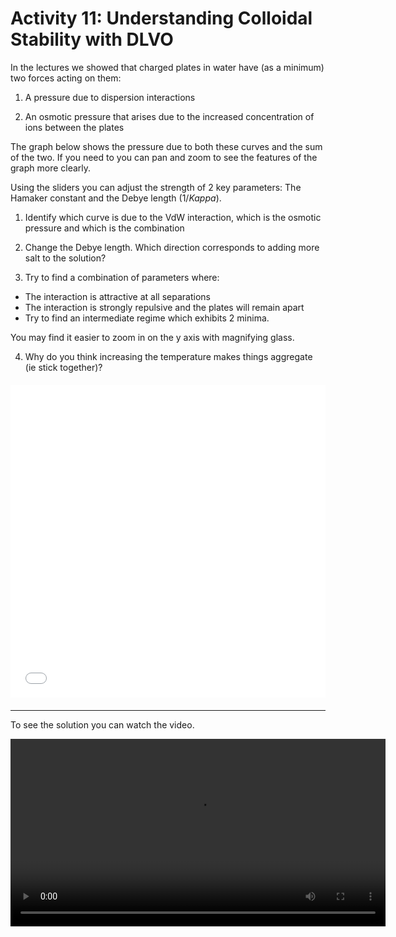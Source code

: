 # Activity 11: Understanding Colloidal Stability with DLVO

In the lectures we showed that charged plates in water have (as a minimum) two forces acting on them:

1. A pressure due to dispersion interactions 

2. An osmotic pressure that arises due to the increased concentration of ions between the plates

The graph below shows the pressure due to both these curves and the sum of the two. If you need to you can pan and zoom to see the features of the graph more clearly.

Using the sliders you can adjust the strength of 2 key parameters: The Hamaker constant and the Debye length ($1/Kappa$).

1. Identify which curve is due to the VdW interaction, which is the osmotic pressure and which is the combination

2. Change the Debye length. Which direction corresponds to adding more salt to the solution?

3. Try to find a combination of parameters where:

  - The interaction is attractive at all separations 
  - The interaction is strongly repulsive and the plates will remain apart
  - Try to find an intermediate regime which exhibits 2 minima. 

You may find it easier to zoom in on the y axis with magnifying glass.

4. Why do you think increasing the temperature makes things aggregate (ie stick together)?

<div style="display: flex; justify-content: center; margin: 20px 0;">
  <iframe src="animations/11_dlvo.html" style="border:none; width:800px; height:500px;"></iframe>
</div>

---------------------

To see the solution you can watch the video.

<video width="600" controls>
  <source src="https://www.nottingham.ac.uk/~ppzmis/phys3009/A11.mp4" type="video/mp4">
  Your browser does not support the video tag.
</video>
